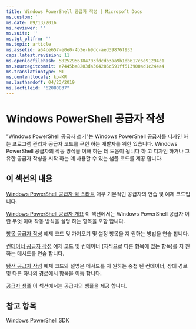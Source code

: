 ```yaml
---
title: Windows PowerShell 공급자 작성 | Microsoft Docs
ms.custom: ''
ms.date: 09/13/2016
ms.reviewer: ''
ms.suite: ''
ms.tgt_pltfrm: ''
ms.topic: article
ms.assetid: a54ce657-e0e0-4b3e-b9dc-aed39876f933
caps.latest.revision: 11
ms.openlocfilehash: 58252956184703fdcdb3aa9b1db617c6e91294c1
ms.sourcegitcommit: e7445ba8203da304286c591ff513900ad1c244a4
ms.translationtype: MT
ms.contentlocale: ko-KR
ms.lasthandoff: 04/23/2019
ms.locfileid: "62080837"
---
```

# <a name="writing-a-windows-powershell-provider"></a>Windows PowerShell 공급자 작성

"Windows PowerShell 공급자 쓰기"는 Windows PowerShell 공급자를 디자인 하는 프로그램 관리자 공급자 코드를 구현 하는 개발자를 위한 있습니다. Windows PowerShell 공급자의 작동 방식을 이해 하는 데 도움이 됩니다 하 고 디자인 하거나 고유한 공급자 작성을 시작 하는 데 사용할 수 있는 샘플 코드를 제공 합니다.

## <a name="in-this-section"></a>이 섹션의 내용

[Windows PowerShell 공급자 퀵 스타트](./windows-powershell-provider-quickstart.md) 매우 기본적인 공급자의 연습 및 예제 코드입니다.

[Windows PowerShell 공급자 개요](./windows-powershell-provider-overview.md) 이 섹션에서는 Windows PowerShell 공급자 이란 무엇 이며 작동 방식을 설명 하는 항목을 포함 합니다.

[항목 공급자 작성](./writing-an-item-provider.md) 예제 코드 및 가져오기 및 설정 항목을 지 원하는 방법을 연습 합니다.

[컨테이너 공급자 작성](./writing-a-container-provider.md) 예제 코드 및 컨테이너 (자식으로 다른 항목에 있는 항목)를 지 원하는 메서드를 연습 합니다.

[탐색 공급자 작성](./writing-a-navigation-provider.md) 예제 코드와 설명은 메서드를 지 원하는 중첩 된 컨테이너, 상대 경로 및 다른 하나의 경로에서 항목을 이동 합니다.

[공급자 샘플](./provider-samples.md) 이 섹션에서는 공급자의 샘플을 제공 합니다.

## <a name="see-also"></a>참고 항목

[Windows PowerShell SDK](../windows-powershell-reference.md)